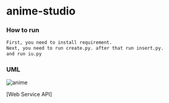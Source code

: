 # anime-studio

### How to run
```bash
First, you need to install requirement.   
Next, you need to run create.py. after that run insert.py.
and run iu.py
```

### UML
![anime](https://user-images.githubusercontent.com/71697625/165690478-2458363c-0617-4e8a-9a2d-0b63e96db5a9.png)

[Web Service API]
